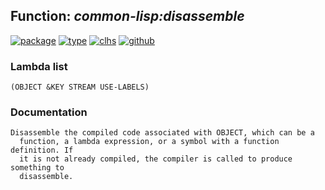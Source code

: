 ## Function: ***common-lisp:disassemble***
[![package](https://img.shields.io/badge/Package-COMMON--LISP-5f9ea0.svg?style=social&colorA=999999)](../) [![type](https://img.shields.io/badge/Type-Function-5f9ea0.svg?style=social&colorA=999999)](../#function) [![clhs](https://img.shields.io/badge/CLHS-DISASSEMBLE-5f9ea0.svg?style=social&colorA=999999)](http://www.lispworks.com/documentation/HyperSpec/Body/f_disass.htm) [![github](https://img.shields.io/badge/GitHub-View_the_source-5f9ea0.svg?style=social&colorA=999999&logo=github)](https://github.com/sbcl/sbcl/blob/master/src/compiler/target-disassem.lisp/) 
### Lambda list
```
(OBJECT &KEY STREAM USE-LABELS)
```
### Documentation
```
Disassemble the compiled code associated with OBJECT, which can be a
  function, a lambda expression, or a symbol with a function definition. If
  it is not already compiled, the compiler is called to produce something to
  disassemble.
```
